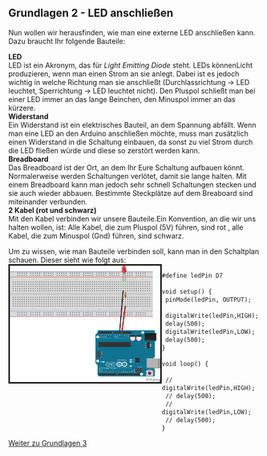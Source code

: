 ## Grundlagen 2 - LED anschließen

Nun wollen wir herausfinden, wie man eine externe LED anschließen kann. Dazu braucht Ihr folgende Bauteile:

**LED**  
LED ist ein Akronym, das für *Light Emitting Diode* steht. LEDs könnenLicht produzieren, wenn man einen Strom an sie anlegt. Dabei ist es jedoch wichtig in welche Richtung man sie anschließt (Durchlassrichtung &rarr; LED leuchtet, Sperrichtung &rarr; LED leuchtet nicht). Den Pluspol schließt man bei einer LED immer an das lange Beinchen, den Minuspol immer an das kürzere.  
**Widerstand**  
Ein Widerstand ist ein elektrisches Bauteil, an dem Spannung abfällt. Wenn man eine LED an den Arduino anschließen möchte, muss man zusätzlich einen Widerstand in die Schaltung einbauen, da sonst zu viel Strom durch die LED fließen würde und diese so zerstört werden kann.  
**Breadboard**  
Das Breadboard ist der Ort, an dem Ihr Eure Schaltung aufbauen könnt. Normalerweise werden Schaltungen verlötet, damit sie lange halten. Mit einem Breadboard kann man jedoch sehr schnell Schaltungen stecken und sie auch wieder abbauen. Bestimmte Steckplätze auf dem Breaboard sind miteinander verbunden.  
**2 Kabel (rot und schwarz)**  
Mit den Kabel verbinden wir unsere Bauteile.Ein Konvention, an die wir uns halten wollen, ist: Alle Kabel, die zum Pluspol (5V) führen, sind <a style=“color:red“> rot </a>, alle Kabel, die zum Minuspol (Gnd) führen, sind schwarz.  

Um zu wissen, wie man Bauteile verbinden soll, kann man in den Schaltplan schauen. Dieser sieht wie folgt aus:
<img src="LEDanUNO_Steckplatine.png" width="300" alt="Schaltplan LED." border="3" align="left">  


```
#define ledPin D7

void setup() {
 pinMode(ledPin, OUTPUT);

 digitalWrite(ledPin,HIGH);
 delay(500);
 digitalWrite(ledPin,LOW);
 delay(500);
}

void loop() {

 // digitalWrite(ledPin,HIGH);
 // delay(500);
 // digitalWrite(ledPin,LOW);
 // delay(500);
}

```
<a href="https://github.com/eg-lab/ThereminoKurs/blob/main/Grundlagen3.md"> Weiter zu Grundlagen 3 </a>
